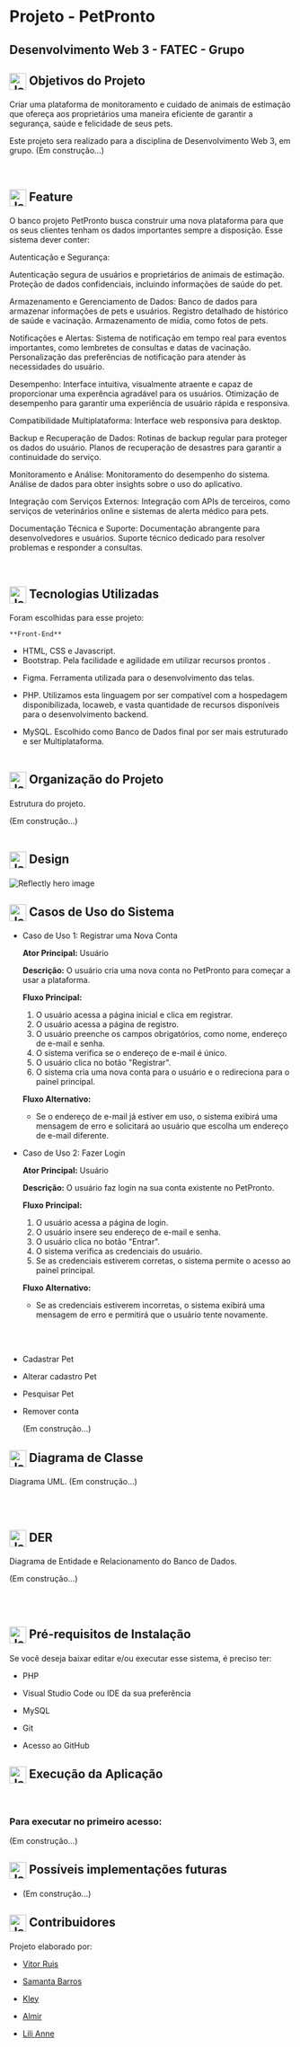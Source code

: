   # Projeto - PetPronto #

  ## Desenvolvimento Web 3 - FATEC - Grupo ##

  

  ## <img align="center" alt="Jaque-Csharp" height="30" width="30" src="https://img.icons8.com/color/48/000000/bookmark.png"> Objetivos do Projeto 

  <p> Criar uma plataforma de monitoramento e cuidado de animais de estimação que ofereça aos proprietários uma maneira eficiente de garantir a segurança, saúde e felicidade de seus pets.</p>

  <p> Este projeto sera realizado para a disciplina de Desenvolvimento Web 3, em grupo.
      (Em construção...)
  </p>

  


  <br>

  

  ## <img align="center" alt="Jaque-Csharp" height="30" width="30" src="https://img.icons8.com/color/48/000000/light.png"> Feature 

  <p>O banco projeto PetPronto busca construir uma nova plataforma para que os seus clientes tenham os dados importantes sempre a disposição.
  Esse sistema dever conter: </p>
  <p>Autenticação e Segurança:


  Autenticação segura de usuários e proprietários de animais de estimação.
  Proteção de dados confidenciais, incluindo informações de saúde do pet.

  Armazenamento e Gerenciamento de Dados:
  Banco de dados para armazenar informações de pets e usuários.
  Registro detalhado de histórico de saúde e vacinação.
  Armazenamento de mídia, como fotos de pets.
      
  Notificações e Alertas:
  Sistema de notificação em tempo real para eventos importantes, como lembretes de consultas e datas de vacinação.
  Personalização das preferências de notificação para atender às necessidades do usuário.

  Desempenho:
  Interface intuitiva, visualmente atraente e capaz de proporcionar uma experência agradável para os usuários.
  Otimização de desempenho para garantir uma experiência de usuário rápida e responsiva.
      
  Compatibilidade Multiplataforma:
  Interface web responsiva para desktop.
      
  Backup e Recuperação de Dados:
  Rotinas de backup regular para proteger os dados do usuário.
  Planos de recuperação de desastres para garantir a continuidade do serviço.
      
  Monitoramento e Análise:
  Monitoramento do desempenho do sistema.
  Análise de dados para obter insights sobre o uso do aplicativo.
      
  Integração com Serviços Externos:
  Integração com APIs de terceiros, como serviços de veterinários online e sistemas de alerta médico para pets.
      
  Documentação Técnica e Suporte:
  Documentação abrangente para desenvolvedores e usuários.
  Suporte técnico dedicado para resolver problemas e responder a consultas.</p>

  <br>

  ##  <img align="center" alt="Jaque-Csharp" height="30" width="30" src="https://img.icons8.com/color/48/000000/code.png"> Tecnologias Utilizadas ##

  Foram escolhidas para esse projeto:

  	**Front-End**

  + HTML, CSS e Javascript. 
  + Bootstrap. Pela facilidade e agilidade em utilizar recursos prontos .

  - Figma. Ferramenta utilizada para o desenvolvimento das telas.

  + PHP. Utilizamos esta linguagem por ser compatível com a hospedagem disponibilizada, locaweb, e vasta quantidade de recursos disponíveis para o desenvolvimento backend.

  - MySQL. Escolhido como Banco de Dados final por ser mais estruturado e ser Multiplataforma. 
    <br><br>

  ## <img align="center" alt="Jaque-vscode" height="30" width="30" src="https://img.icons8.com/color/48/000000/note.png" /> Organização do Projeto ##

  Estrutura do projeto.

  (Em construção...)<br><br>

  ## <img align="center" alt="Jaque-vscode" height="30" width="30" src="https://img.icons8.com/color/48/000000/note.png" /> Design ##

  <img src="https://uploaddeimagens.com.br/images/004/630/171/original/petPronto.png?1696619615" alt="Reflectly hero image" style="max-width: 100%;">

  

  

  ## <img align="center" alt="Jaque-vscode" height="30" width="30" src="https://img.icons8.com/color/48/000000/note.png" /> Casos de Uso do Sistema ##

  + Caso de Uso 1: Registrar uma Nova Conta

    **Ator Principal:** Usuário

    **Descrição:** O usuário cria uma nova conta no PetPronto para começar a usar a plataforma.

    **Fluxo Principal:**

    1. O usuário acessa a página inicial e clica em registrar.
    2. O usuário acessa a página de registro.
    3. O usuário preenche os campos obrigatórios, como nome, endereço de e-mail e senha.
    4. O sistema verifica se o endereço de e-mail é único.
    5. O usuário clica no botão "Registrar".
    6. O sistema cria uma nova conta para o usuário e o redireciona para o painel principal.

    **Fluxo Alternativo:**

    - Se o endereço de e-mail já estiver em uso, o sistema exibirá uma mensagem de erro e solicitará ao usuário que escolha um endereço de e-mail diferente.

      

    

  + Caso de Uso 2: Fazer Login

    **Ator Principal:** Usuário

    **Descrição:** O usuário faz login na sua conta existente no PetPronto.

    **Fluxo Principal:**

    1. O usuário acessa a página de login.
    2. O usuário insere seu endereço de e-mail e senha.
    3. O usuário clica no botão "Entrar".
    4. O sistema verifica as credenciais do usuário.
    5. Se as credenciais estiverem corretas, o sistema permite o acesso ao painel principal.

    **Fluxo Alternativo:**

    - Se as credenciais estiverem incorretas, o sistema exibirá uma mensagem de erro e permitirá que o usuário tente novamente.

   <br><br>


  + Cadastrar Pet

  + Alterar cadastro Pet 

  + Pesquisar Pet

  + Remover conta

    (Em construção...)

  ## <img align="center" alt="Jaque-vscode" height="30" width="30" src="https://img.icons8.com/color/48/000000/note.png" /> Diagrama de Classe ##

  Diagrama UML.
  (Em construção...)

  <br><br>

  ## <img align="center" alt="Jaque-vscode" height="30" width="30" src="https://img.icons8.com/color/48/000000/note.png" /> DER ##

  Diagrama de Entidade e Relacionamento do Banco de Dados.

  (Em construção...)

  <br><br>


  ## <img align="center" alt="Jaque-vscode" height="30" width="30" src="https://cdn.jsdelivr.net/gh/devicons/devicon/icons/vscode/vscode-original.svg" /> Pré-requisitos de Instalação ##

  Se você deseja baixar editar e/ou executar esse sistema, é preciso ter:

  + PHP

  - Visual Studio Code ou IDE da sua preferência

  + MySQL

  - Git

  + Acesso ao GitHub


  ## <img align="center" alt="Jaque-vscode" height="30" width="30" src="https://img.icons8.com/fluency/48/000000/run-command.png" /> Execução da Aplicação ##

  <br>

  ### Para executar no primeiro acesso: ###

  (Em construção...)

  ## <img align="center" alt="Jaque-vscode" height="30" width="30" src="https://img.icons8.com/color/48/000000/error--v1.png" /> Possíveis implementações futuras ##

  + (Em construção...)

  

  ## <img align="center" alt="Jaque-vscode" height="30" width="30" src="https://img.icons8.com/fluency/48/000000/handshake.png" /> Contribuidores ##

  Projeto elaborado por: 

  + <a href="https://github.com/vitorwhois">Vitor Ruis</a>

  + <a href="https://github.com/SamantaBarrosC">Samanta Barros</a>

  + <a href="https://github.com/jKTeix">Kley</a>

  + <a href="https://github.com/Almir?">Almir</a>

  + <a href="https://github.com/Lili.Anne?">Lili Anne</a>


